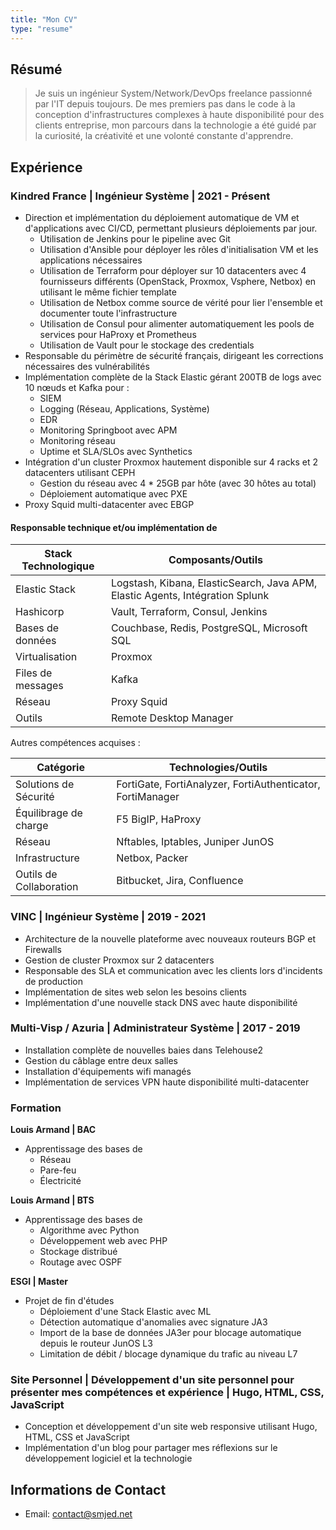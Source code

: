 ```yaml
---
title: "Mon CV"
type: "resume"
---
```


## Résumé

> Je suis un ingénieur System/Network/DevOps freelance passionné par l'IT depuis toujours. De mes premiers pas dans le code à la conception d'infrastructures complexes à haute disponibilité pour des clients entreprise, mon parcours dans la technologie a été guidé par la curiosité, la créativité et une volonté constante d'apprendre.

## Expérience

### Kindred France | Ingénieur Système | 2021 - Présent

*   Direction et implémentation du déploiement automatique de VM et d'applications avec CI/CD, permettant plusieurs déploiements par jour.
    *   Utilisation de Jenkins pour le pipeline avec Git
    *   Utilisation d'Ansible pour déployer les rôles d'initialisation VM et les applications nécessaires
    *   Utilisation de Terraform pour déployer sur 10 datacenters avec 4 fournisseurs différents (OpenStack, Proxmox, Vsphere, Netbox) en utilisant le même fichier template
    *   Utilisation de Netbox comme source de vérité pour lier l'ensemble et documenter toute l'infrastructure
    *   Utilisation de Consul pour alimenter automatiquement les pools de services pour HaProxy et Prometheus
    *   Utilisation de Vault pour le stockage des credentials
*   Responsable du périmètre de sécurité français, dirigeant les corrections nécessaires des vulnérabilités
*   Implémentation complète de la Stack Elastic gérant 200TB de logs avec 10 nœuds et Kafka pour :
    *   SIEM
    *   Logging (Réseau, Applications, Système)
    *   EDR
    *   Monitoring Springboot avec APM
    *   Monitoring réseau
    *   Uptime et SLA/SLOs avec Synthetics
*   Intégration d'un cluster Proxmox hautement disponible sur 4 racks et 2 datacenters utilisant CEPH
    *   Gestion du réseau avec 4 * 25GB par hôte (avec 30 hôtes au total)
    *   Déploiement automatique avec PXE
*   Proxy Squid multi-datacenter avec EBGP

#### Responsable technique et/ou implémentation de

| Stack Technologique | Composants/Outils |
|-----------------|------------------|
| Elastic Stack | Logstash, Kibana, ElasticSearch, Java APM, Elastic Agents, Intégration Splunk |
| Hashicorp | Vault, Terraform, Consul, Jenkins |
| Bases de données | Couchbase, Redis, PostgreSQL, Microsoft SQL |
| Virtualisation | Proxmox |
| Files de messages | Kafka |
| Réseau | Proxy Squid |
| Outils | Remote Desktop Manager |

Autres compétences acquises :

| Catégorie | Technologies/Outils |
|----------|-------------------|
| Solutions de Sécurité | FortiGate, FortiAnalyzer, FortiAuthenticator, FortiManager |
| Équilibrage de charge | F5 BigIP, HaProxy |
| Réseau | Nftables, Iptables, Juniper JunOS |
| Infrastructure | Netbox, Packer |
| Outils de Collaboration | Bitbucket, Jira, Confluence |

### VINC | Ingénieur Système | 2019 - 2021

*   Architecture de la nouvelle plateforme avec nouveaux routeurs BGP et Firewalls
*   Gestion de cluster Proxmox sur 2 datacenters
*   Responsable des SLA et communication avec les clients lors d'incidents de production
*   Implémentation de sites web selon les besoins clients
*   Implémentation d'une nouvelle stack DNS avec haute disponibilité

### Multi-Visp / Azuria | Administrateur Système | 2017 - 2019

*   Installation complète de nouvelles baies dans Telehouse2
*   Gestion du câblage entre deux salles
*   Installation d'équipements wifi managés
*   Implémentation de services VPN haute disponibilité multi-datacenter

### Formation

**Louis Armand | BAC**

*   Apprentissage des bases de
    *   Réseau
    *   Pare-feu
    *   Électricité

**Louis Armand | BTS**

*   Apprentissage des bases de
    *   Algorithme avec Python
    *   Développement web avec PHP
    *   Stockage distribué
    *   Routage avec OSPF

**ESGI | Master**

*   Projet de fin d'études
    *  Déploiement d'une Stack Elastic avec ML
    *  Détection automatique d'anomalies avec signature JA3
    *  Import de la base de données JA3er pour blocage automatique depuis le routeur JunOS L3
    *  Limitation de débit / blocage dynamique du trafic au niveau L7

### Site Personnel | Développement d'un site personnel pour présenter mes compétences et expérience | Hugo, HTML, CSS, JavaScript

*   Conception et développement d'un site web responsive utilisant Hugo, HTML, CSS et JavaScript
*   Implémentation d'un blog pour partager mes réflexions sur le développement logiciel et la technologie

## Informations de Contact

*   Email: contact@smjed.net
